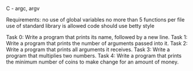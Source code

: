 C - argc, argv

Requirements: no use of global variables
	      no more than 5 functions per file
	      use of standard library is allowed
	      code should use betty style

Task 0: Write a program that prints its name, followed by a new line.
Task 1: Write a program that prints the number of arguments passed into it.
Task 2: Write a program that prints all arguments it receives.
Task 3: Write a program that multiplies two numbers.
Task 4: Write a program that prints the minimum number of coins to make change for an amount of money.
